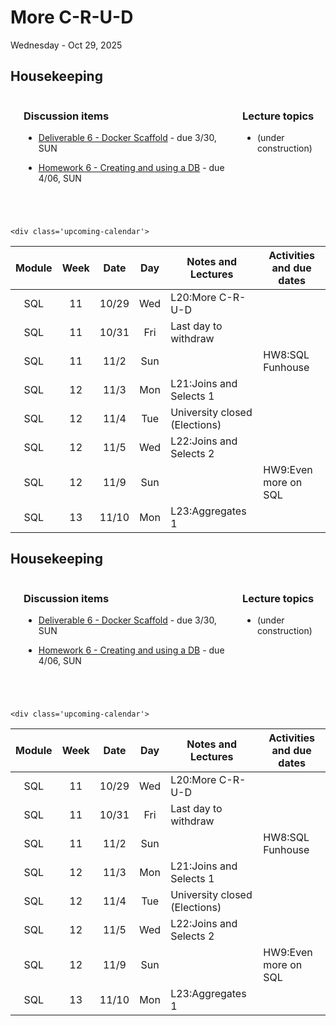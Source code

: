 # More C-R-U-D

Wednesday - Oct 29, 2025

## Housekeeping

<div class="columns">

<div class="column" width="5%">

</div>

<div class="column" width="52%">

### Discussion items

- [Deliverable 6 - Docker
  Scaffold](https://virginiacommonwealth.instructure.com/courses/113813/assignments/1075772) -
  due 3/30, SUN

- [Homework 6 - Creating and using a
  DB](https://virginiacommonwealth.instructure.com/courses/113813/assignments/1072343) -
  due 4/06, SUN

</div>

<div class="column" width="43%">

### Lecture topics

- (under construction)

</div>

</div>

<div style="margin-top:25px">

 

</div>

<style></style>
    <div class='upcoming-calendar'>

| Module | Week | Date  | Day | Notes and Lectures            | Activities and due dates |
|:------:|:----:|:-----:|:---:|-------------------------------|--------------------------|
|  SQL   |  11  | 10/29 | Wed | L20:More C-R-U-D              |                          |
|  SQL   |  11  | 10/31 | Fri | Last day to withdraw          |                          |
|  SQL   |  11  | 11/2  | Sun |                               | HW8:SQL Funhouse         |
|  SQL   |  12  | 11/3  | Mon | L21:Joins and Selects 1       |                          |
|  SQL   |  12  | 11/4  | Tue | University closed (Elections) |                          |
|  SQL   |  12  | 11/5  | Wed | L22:Joins and Selects 2       |                          |
|  SQL   |  12  | 11/9  | Sun |                               | HW9:Even more on SQL     |
|  SQL   |  13  | 11/10 | Mon | L23:Aggregates 1              |                          |

</div>

<!-- lecture-block-begin -->

<!-- lecture-block-end -->

## Housekeeping

<div class="columns">

<div class="column" width="5%">

</div>

<div class="column" width="52%">

### Discussion items

- [Deliverable 6 - Docker
  Scaffold](https://virginiacommonwealth.instructure.com/courses/113813/assignments/1075772) -
  due 3/30, SUN

- [Homework 6 - Creating and using a
  DB](https://virginiacommonwealth.instructure.com/courses/113813/assignments/1072343) -
  due 4/06, SUN

</div>

<div class="column" width="43%">

### Lecture topics

- (under construction)

</div>

</div>

<div style="margin-top:25px">

 

</div>

<style></style>
    <div class='upcoming-calendar'>

| Module | Week | Date  | Day | Notes and Lectures            | Activities and due dates |
|:------:|:----:|:-----:|:---:|-------------------------------|--------------------------|
|  SQL   |  11  | 10/29 | Wed | L20:More C-R-U-D              |                          |
|  SQL   |  11  | 10/31 | Fri | Last day to withdraw          |                          |
|  SQL   |  11  | 11/2  | Sun |                               | HW8:SQL Funhouse         |
|  SQL   |  12  | 11/3  | Mon | L21:Joins and Selects 1       |                          |
|  SQL   |  12  | 11/4  | Tue | University closed (Elections) |                          |
|  SQL   |  12  | 11/5  | Wed | L22:Joins and Selects 2       |                          |
|  SQL   |  12  | 11/9  | Sun |                               | HW9:Even more on SQL     |
|  SQL   |  13  | 11/10 | Mon | L23:Aggregates 1              |                          |

</div>
